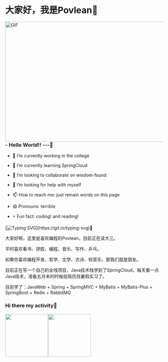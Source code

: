 # 大家好，我是Povlean👋


  <img align="right" alt="GIF" src="https://github.com/abhisheknaiidu/abhisheknaiidu/blob/master/code.gif?raw=true" width="600" height="384" />

### - Hello World!! ---👋

- 🔭 I’m currently working in the college

- 🌱 I’m currently learning SpringCloud

- 👯 I’m looking to collaborate on wisdom-found

- 🤔 I’m looking for help with myself

- 📫 How to reach me: just remain words on this page

- 😄 Pronouns: terrible
 
- ⚡ Fun fact: coding! and reading!


[![Typing SVG](https://readme-typing-svg.demolab.com/?lines=Hello+World~~~+---Povlean;)](https://git.io/typing-svg)👋

大家好啊，这里是喜欢编程的Povlean，目前正在读大三。

平时喜欢看书、拼胶、编程、音乐、写作、乒乓。

如果你喜欢编程开发、哲学、文学、古诗、轻音乐，那我们就是朋友。

目前正在写一个自己的全栈项目，Java技术栈学到了SpringCloud，每天看一点Java技术，准备五月末的时候投简历找暑假实习了。

目前学了：JavaWeb + Spring + SpringMVC + MyBatis + MyBatis-Plus + SpringBoot + Redis + RabbitMQ

### Hi there my activity👋
<img align="" height="137px" src="https://github-readme-stats.vercel.app/api?username=Povlean&hide_title=true&hide_border=true&show_icons=true&include_all_commits=true&line_height=21&bg_color=0,EC6C6C,FFD479,FFFC79,73FA79&theme=graywhite&locale=cn" /><img align="" height="137px" src="https://github-readme-stats.vercel.app/api/top-langs/?username=Povlean&hide_title=true&hide_border=true&layout=compact&bg_color=0,73FA79,73FDFF,D783FF&theme=graywhite&locale=cn" />
